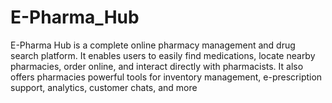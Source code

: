 # E-Pharma_Hub
E-Pharma Hub is a complete online pharmacy management and drug search platform. It enables users to easily find medications, locate nearby pharmacies, order online, and interact directly with pharmacists. It also offers pharmacies powerful tools for inventory management, e-prescription support, analytics, customer chats, and more
